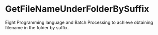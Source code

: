 # GetFileNameUnderFolderBySuffix
Eight Programming language and Batch Processing to achieve obtaining filename in the folder by suffix.
